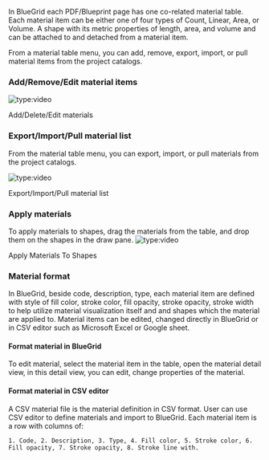 In BlueGrid each PDF/Blueprint page has one co-related material table. Each material item can be either one of four types of Count, Linear, Area, or Volume. A shape with its metric properties of length, area, and volume and can be attached to and detached from a material item.

From a material table menu, you can add, remove, export, import, or pull material items from the project catalogs.

### Add/Remove/Edit material items
![type:video](https://www.youtube.com/embed/U5Z0tQqjers?si=fqo8PrvXMLbToOka)
<figcaption>Add/Delete/Edit materials</figcaption>

### Export/Import/Pull material list
From the material table menu, you can export, import, or pull materials from the project catalogs.

![type:video](https://www.youtube.com/embed/c38NuS0jNrg?si=h9PWLAs7RzJqbtMb)
<figcaption>Export/Import/Pull material list</figcaption>

### Apply materials
To apply materials to shapes, drag the materials from the table, and drop them on the shapes in the draw pane.
![type:video](https://www.youtube.com/embed/YG3yI03ytQY?si=CH-eFgA1QJu8oLcY)
<figcaption>Apply Materials To Shapes</figcaption>

### Material format
In BlueGrid, beside code, description, type, each material item are defined with style of fill color, stroke color, fill opacity, stroke opacity, stroke width to help utilize material visualization itself and and shapes which the material are applied to.
Material items can be edited, changed directly in BlueGrid or in CSV editor such as Microsoft Excel or Google sheet.

#### Format material in BlueGrid
To edit material, select the material item in the table, open the material detail view, in this detail view, you can edit, change properties of the material.

#### Format material in CSV editor
A CSV material file is the material definition in CSV format. User can use CSV editor to define materials and import to BlueGrid.
Each material item is a row with columns of:

    1. Code, 2. Description, 3. Type, 4. Fill color, 5. Stroke color, 6. Fill opacity, 7. Stroke opacity, 8. Stroke line with.
